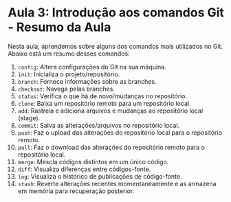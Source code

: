 # Aula 3: Introdução aos comandos Git - Resumo da Aula

Nesta aula, aprendemos sobre alguns dos comandos mais utilizados no Git. Abaixo está um resumo desses comandos:

1. `config`: Altera configurações do Git na sua máquina.
2. `init`: Inicializa o projeto/repositório.
3. `branch`: Fornece informações sobre as branches.
4. `checkout`: Navega pelas branches.
5. `status`: Verifica o que há de novo/mudanças no repositório.
6. `clone`: Baixa um repositório remoto para um repositório local.
7. `add`: Rastreia e adiciona arquivos e mudanças ao repositório local (stage).
8. `commit`: Salva as alterações/arquivos no repositório local.
9. `push`: Faz o upload das alterações do repositório local para o repositório remoto.
10. `pull`: Faz o download das alterações do repositório remoto para o repositório local.
11. `merge`: Mescla códigos distintos em um único código.
12. `diff`: Visualiza diferenças entre códigos-fonte.
13. `log`: Visualiza o histórico de publicações de código-fonte.
14. `stash`: Reverte alterações recentes momentaneamente e as armazena em memória para recuperação posterior.